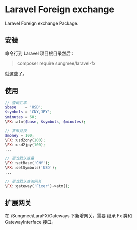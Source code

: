# Laravel Foreign exchange

Laravel Foreign exchange Package.

## 安装

命令行到 Laravel 项目根目录然后：

> composer require sungmee/laravel-fx

就这些了。

## 使用

```php
// 查询汇率
$base    = 'USD';
$symbols = 'CNY,JPY';
$minutes = 60;
\FX::atm($base, $symbols, $minutes);

// 货币兑换
$money = 100;
\FX::usd2cny(100);
\FX::usd2jpy(100);
...

// 更改默认变量
\FX::setBase('CNY');
\FX::setSymbols('USD');
...

// 更改默认查询网关
\FX::gateway('Fixer')->atm();
```

## 扩展网关

在 \Sungmee\LaraFX\Gateways 下新增网关，需要 继承 Fx 类和 GatewayInterface 接口。